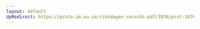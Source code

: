 ```yaml
---
layout: default
UpRedirect: https://pruto.im.uu.se/riksdagen-records-pdf/1876/prot-1876--fk--007/prot-1876--fk--007_020.pdf
---
```

